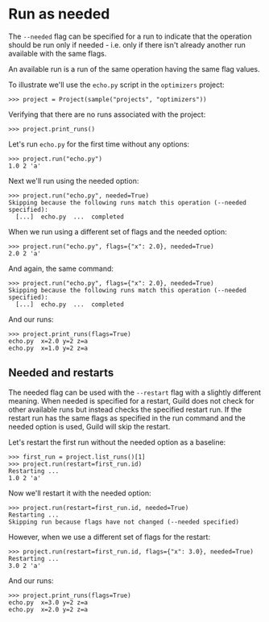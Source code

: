# Run as needed

The `--needed` flag can be specified for a run to indicate that the
operation should be run only if needed - i.e. only if there isn't
already another run available with the same flags.

An available run is a run of the same operation having the same flag
values.

To illustrate we'll use the `echo.py` script in the `optimizers`
project:

    >>> project = Project(sample("projects", "optimizers"))

Verifying that there are no runs associated with the project:

    >>> project.print_runs()

Let's run `echo.py` for the first time without any options:

    >>> project.run("echo.py")
    1.0 2 'a'

Next we'll run using the needed option:

    >>> project.run("echo.py", needed=True)
    Skipping because the following runs match this operation (--needed specified):
      [...]  echo.py  ...  completed

When we run using a different set of flags and the needed option:

    >>> project.run("echo.py", flags={"x": 2.0}, needed=True)
    2.0 2 'a'

And again, the same command:

    >>> project.run("echo.py", flags={"x": 2.0}, needed=True)
    Skipping because the following runs match this operation (--needed specified):
      [...]  echo.py  ...  completed

And our runs:

    >>> project.print_runs(flags=True)
    echo.py  x=2.0 y=2 z=a
    echo.py  x=1.0 y=2 z=a

## Needed and restarts

The needed flag can be used with the `--restart` flag with a slightly
different meaning. When needed is specified for a restart, Guild does
not check for other available runs but instead checks the specified
restart run. If the restart run has the same flags as specified in the
run command and the needed option is used, Guild will skip the
restart.

Let's restart the first run without the needed option as a baseline:

    >>> first_run = project.list_runs()[1]
    >>> project.run(restart=first_run.id)
    Restarting ...
    1.0 2 'a'

Now we'll restart it with the needed option:

    >>> project.run(restart=first_run.id, needed=True)
    Restarting ...
    Skipping run because flags have not changed (--needed specified)

However, when we use a different set of flags for the restart:

    >>> project.run(restart=first_run.id, flags={"x": 3.0}, needed=True)
    Restarting ...
    3.0 2 'a'

And our runs:

    >>> project.print_runs(flags=True)
    echo.py  x=3.0 y=2 z=a
    echo.py  x=2.0 y=2 z=a
